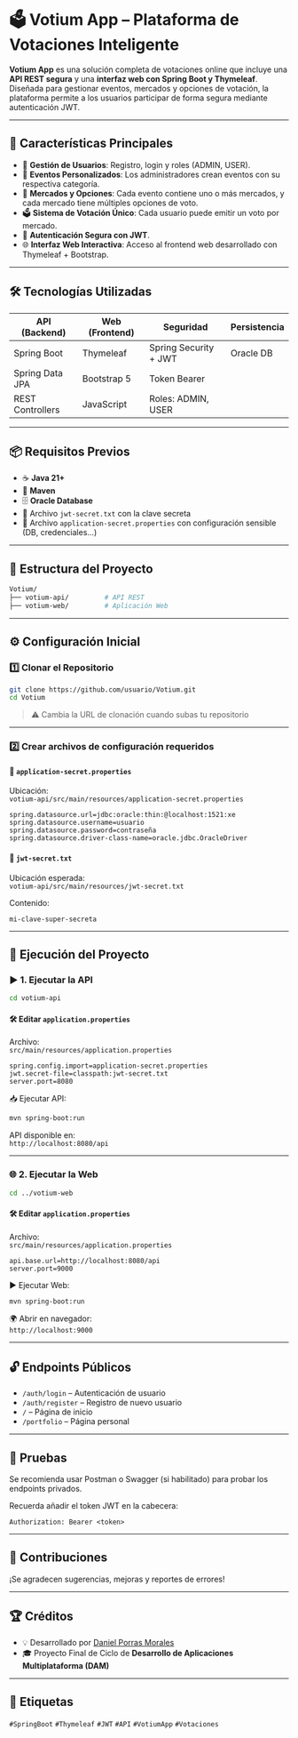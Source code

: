 # 🗳️ Votium App – Plataforma de Votaciones Inteligente

**Votium App** es una solución completa de votaciones online que incluye una **API REST segura** y una **interfaz web con Spring Boot y Thymeleaf**. Diseñada para gestionar eventos, mercados y opciones de votación, la plataforma permite a los usuarios participar de forma segura mediante autenticación JWT.

---

## 🚀 Características Principales

- 👥 **Gestión de Usuarios**: Registro, login y roles (ADMIN, USER).
- 📅 **Eventos Personalizados**: Los administradores crean eventos con su respectiva categoría.
- 🧩 **Mercados y Opciones**: Cada evento contiene uno o más mercados, y cada mercado tiene múltiples opciones de voto.
- 🗳️ **Sistema de Votación Único**: Cada usuario puede emitir un voto por mercado.
- 🔐 **Autenticación Segura con JWT**.
- 🌐 **Interfaz Web Interactiva**: Acceso al frontend web desarrollado con Thymeleaf + Bootstrap.

---

## 🛠️ Tecnologías Utilizadas

| API (Backend)        | Web (Frontend)     | Seguridad           | Persistencia |
|----------------------|--------------------|---------------------|--------------|
| Spring Boot          | Thymeleaf          | Spring Security + JWT | Oracle DB   |
| Spring Data JPA      | Bootstrap 5        | Token Bearer        |              |
| REST Controllers     | JavaScript         | Roles: ADMIN, USER  |              |

---

## 📦 Requisitos Previos

- ☕ **Java 21+**
- 🧰 **Maven**
- 🗄️ **Oracle Database**
- 🔐 Archivo `jwt-secret.txt` con la clave secreta
- 🧾 Archivo `application-secret.properties` con configuración sensible (DB, credenciales...)

---

## 📁 Estructura del Proyecto

```bash
Votium/
├── votium-api/         # API REST
├── votium-web/         # Aplicación Web
```

---

## ⚙️ Configuración Inicial

### 1️⃣ Clonar el Repositorio

```bash
git clone https://github.com/usuario/Votium.git
cd Votium
```

> ⚠️ Cambia la URL de clonación cuando subas tu repositorio

---

### 2️⃣ Crear archivos de configuración requeridos

#### 📄 `application-secret.properties`

Ubicación:  
`votium-api/src/main/resources/application-secret.properties`

```properties
spring.datasource.url=jdbc:oracle:thin:@localhost:1521:xe
spring.datasource.username=usuario
spring.datasource.password=contraseña
spring.datasource.driver-class-name=oracle.jdbc.OracleDriver
```

#### 🔐 `jwt-secret.txt`

Ubicación esperada:  
`votium-api/src/main/resources/jwt-secret.txt`

Contenido:
```
mi-clave-super-secreta
```

---

## 🚀 Ejecución del Proyecto

### ▶️ 1. Ejecutar la API

```bash
cd votium-api
```

#### 🛠️ Editar `application.properties`

Archivo:  
`src/main/resources/application.properties`

```properties
spring.config.import=application-secret.properties
jwt.secret-file=classpath:jwt-secret.txt
server.port=8080
```

📥 Ejecutar API:

```bash
mvn spring-boot:run
```

API disponible en:  
`http://localhost:8080/api`

---

### 🌐 2. Ejecutar la Web

```bash
cd ../votium-web
```

#### 🛠️ Editar `application.properties`

Archivo:  
`src/main/resources/application.properties`

```properties
api.base.url=http://localhost:8080/api
server.port=9000
```

▶️ Ejecutar Web:

```bash
mvn spring-boot:run
```

🌍 Abrir en navegador:  
`http://localhost:9000`

---

## 🔓 Endpoints Públicos

- `/auth/login` – Autenticación de usuario
- `/auth/register` – Registro de nuevo usuario
- `/` – Página de inicio
- `/portfolio` – Página personal

---

## 🧪 Pruebas

Se recomienda usar Postman o Swagger (si habilitado) para probar los endpoints privados.  

Recuerda añadir el token JWT en la cabecera:  
```
Authorization: Bearer <token>
```

---

## 🤝 Contribuciones

¡Se agradecen sugerencias, mejoras y reportes de errores!

---

## 🏆 Créditos

- 💡 Desarrollado por [Daniel Porras Morales](https://github.com/DanielPMdev)  
- 🎓 Proyecto Final de Ciclo de **Desarrollo de Aplicaciones Multiplataforma (DAM)**

---

## 📌 Etiquetas

`#SpringBoot` `#Thymeleaf` `#JWT` `#API` `#VotiumApp` `#Votaciones`
